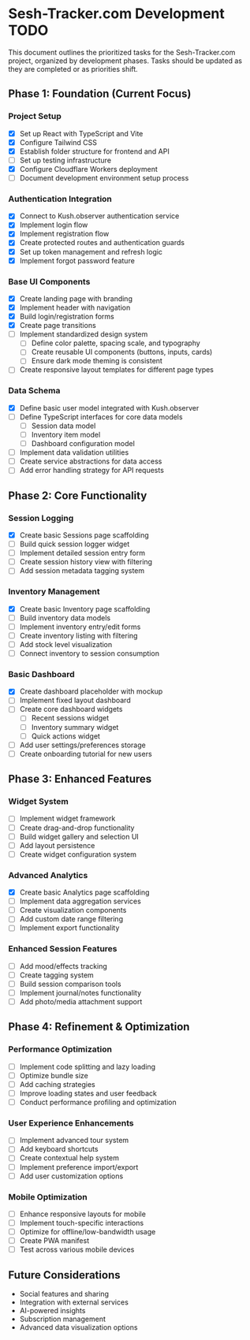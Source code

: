 # Sesh-Tracker.com Development TODO

This document outlines the prioritized tasks for the Sesh-Tracker.com project, organized by development phases. Tasks should be updated as they are completed or as priorities shift.

## Phase 1: Foundation (Current Focus)

### Project Setup
- [x] Set up React with TypeScript and Vite
- [x] Configure Tailwind CSS
- [x] Establish folder structure for frontend and API
- [ ] Set up testing infrastructure
- [x] Configure Cloudflare Workers deployment
- [ ] Document development environment setup process

### Authentication Integration
- [x] Connect to Kush.observer authentication service
- [x] Implement login flow
- [x] Implement registration flow
- [x] Create protected routes and authentication guards
- [x] Set up token management and refresh logic
- [x] Implement forgot password feature

### Base UI Components
- [x] Create landing page with branding
- [x] Implement header with navigation
- [x] Build login/registration forms
- [x] Create page transitions
- [ ] Implement standardized design system
  - [ ] Define color palette, spacing scale, and typography
  - [ ] Create reusable UI components (buttons, inputs, cards)
  - [ ] Ensure dark mode theming is consistent
- [ ] Create responsive layout templates for different page types

### Data Schema
- [x] Define basic user model integrated with Kush.observer
- [ ] Define TypeScript interfaces for core data models
  - [ ] Session data model
  - [ ] Inventory item model
  - [ ] Dashboard configuration model
- [ ] Implement data validation utilities
- [ ] Create service abstractions for data access
- [ ] Add error handling strategy for API requests

## Phase 2: Core Functionality

### Session Logging
- [x] Create basic Sessions page scaffolding
- [ ] Build quick session logger widget
- [ ] Implement detailed session entry form
- [ ] Create session history view with filtering
- [ ] Add session metadata tagging system

### Inventory Management
- [x] Create basic Inventory page scaffolding
- [ ] Build inventory data models
- [ ] Implement inventory entry/edit forms
- [ ] Create inventory listing with filtering
- [ ] Add stock level visualization
- [ ] Connect inventory to session consumption

### Basic Dashboard
- [x] Create dashboard placeholder with mockup
- [ ] Implement fixed layout dashboard
- [ ] Create core dashboard widgets
  - [ ] Recent sessions widget
  - [ ] Inventory summary widget
  - [ ] Quick actions widget
- [ ] Add user settings/preferences storage
- [ ] Create onboarding tutorial for new users

## Phase 3: Enhanced Features

### Widget System
- [ ] Implement widget framework
- [ ] Create drag-and-drop functionality
- [ ] Build widget gallery and selection UI
- [ ] Add layout persistence
- [ ] Create widget configuration system

### Advanced Analytics
- [x] Create basic Analytics page scaffolding
- [ ] Implement data aggregation services
- [ ] Create visualization components
- [ ] Add custom date range filtering
- [ ] Implement export functionality

### Enhanced Session Features
- [ ] Add mood/effects tracking
- [ ] Create tagging system
- [ ] Build session comparison tools
- [ ] Implement journal/notes functionality
- [ ] Add photo/media attachment support

## Phase 4: Refinement & Optimization

### Performance Optimization
- [ ] Implement code splitting and lazy loading
- [ ] Optimize bundle size
- [ ] Add caching strategies
- [ ] Improve loading states and user feedback
- [ ] Conduct performance profiling and optimization

### User Experience Enhancements
- [ ] Implement advanced tour system
- [ ] Add keyboard shortcuts
- [ ] Create contextual help system
- [ ] Implement preference import/export
- [ ] Add user customization options

### Mobile Optimization
- [ ] Enhance responsive layouts for mobile
- [ ] Implement touch-specific interactions
- [ ] Optimize for offline/low-bandwidth usage
- [ ] Create PWA manifest
- [ ] Test across various mobile devices

## Future Considerations
- Social features and sharing
- Integration with external services
- AI-powered insights
- Subscription management
- Advanced data visualization options 